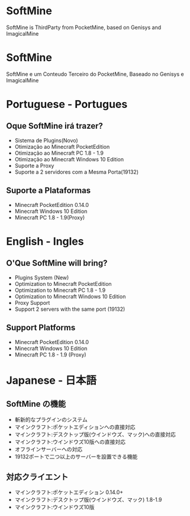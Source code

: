 # SoftMine
SoftMine is ThirdParty from PocketMine, based on Genisys and ImagicalMine
# SoftMine
SoftMine e um Conteudo Terceiro do PocketMine, Baseado no Genisys e ImagicalMine

# Portuguese - Portugues

## Oque SoftMine irá trazer?
- Sistema de Plugins(Novo)
- Otimização ao Minecraft PocketEdition
- Otimização ao Minecraft PC 1.8 - 1.9
- Otimização ao Minecraft Windows 10 Edition
- Suporte a Proxy
- Suporte a 2 servidores com a Mesma Porta(19132)

## Suporte a Plataformas
- Minecraft PocketEdition 0.14.0
- Minecraft Windows 10 Edition
- Minecraft PC 1.8 - 1.9(Proxy)

# English - Ingles

## O'Que SoftMine will bring?
- Plugins System (New)
- Optimization to Minecraft PocketEdition
- Optimization to Minecraft PC 1.8 - 1.9
- Optimization to Minecraft Windows 10 Edition
- Proxy Support
- Support 2 servers with the same port (19132)

## Support Platforms
- Minecraft PocketEdition 0.14.0
- Minecraft Windows 10 Edition
- Minecraft PC 1.8 - 1.9 (Proxy)


# Japanese - 日本語

## SoftMine の機能

- 斬新的なプラグインのシステム
- マインクラフト:ポケットエディションへの直接対応
- マインクラフト:デスクトップ版(ウインドウズ、マック)への直接対応
- マインクラフト:ウインドウズ10版への直接対応
- オフラインサーバーへの対応
- 19132ポートで二つ以上のサーバーを設置できる機能

## 対応クライエント

- マインクラフト:ポケットエディション 0.14.0+
- マインクラフト:デスクトップ版(ウインドウズ、マック) 1.8-1.9
- マインクラフト:ウインドウズ10版
